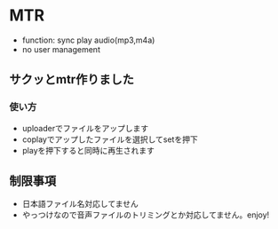 # MTR
- function: sync play audio(mp3,m4a)
- no user management

## サクッとmtr作りました

### 使い方

- uploaderでファイルをアップします
- coplayでアップしたファイルを選択してsetを押下
- playを押下すると同時に再生されます
## 制限事項

- 日本語ファイル名対応してません
- やっつけなので音声ファイルのトリミングとか対応してません。enjoy!
